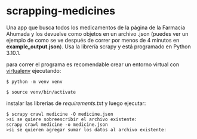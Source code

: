 # scrapping-medicines
Una app que busca todos los medicamentos de la página de la Farmacia Ahumada y los devuelve como objetos en un archivo .json (puedes ver un ejemplo de como se ve después de correr por menos de 4 minutos en **example_output.json**).
Usa la librería scrapy y está programado en Python 3.10.1.

para correr el programa es recomendable crear un entorno virtual con [virtualenv](https://virtualenv.pypa.io/en/latest/) ejecutando:

```
$ python -m venv venv

$ source venv/bin/activate
```	
instalar las librerias de *requirements.txt*
y luego ejecutar:
```
$ scrapy crawl medicine -O medicine.json
>si se quiere sobreescribir el archivo existente:
scrapy crawl medicine -o medicine.json
>si se quieren agregar sumar los datos al archivo existente:
```
